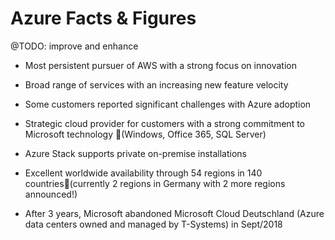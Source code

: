 # Azure Facts & Figures

@TODO: improve and enhance

* Most persistent pursuer of AWS with a strong focus on innovation

* Broad range of services with an increasing new feature velocity

* Some customers reported significant challenges with Azure adoption

* Strategic cloud provider for customers with a strong commitment to Microsoft technology (Windows, Office 365, SQL Server)

* Azure Stack supports private on-premise installations

* Excellent worldwide availability through 54 regions in 140 countries(currently 2 regions in Germany with 2 more regions announced!)

* After 3 years, Microsoft abandoned Microsoft Cloud Deutschland (Azure data centers owned and managed by T-Systems) in Sept/2018
